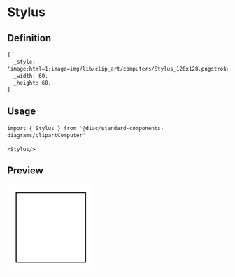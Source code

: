 # Stylus

## Definition

```
{
  _style: 'image;html=1;image=img/lib/clip_art/computers/Stylus_128x128.pngstrokeColor=none;',
  _width: 60,
  _height: 60,
}
```

## Usage

```
import { Stylus } from '@diac/standard-components-diagrams/clipartComputer'

<Stylus/>
```

## Preview

<img src="./stylus.png" width="200"/>
